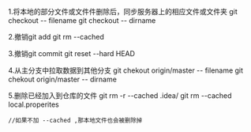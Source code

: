 1.将本地的部分文件或文件件删除后，同步服务器上的相应文件或文件夹
	git checkout -- filename
	git checkout -- dirname

2.撤销git add
	git rm --cached <add file>

3.撤销git commit
	git reset --hard HEAD

4.从主分支中拉取数据到其他分支
	git chekout origin/master -- filename
	git chekout origin/master -- dirname

5.删除已经加入到仓库的文件
	git rm -r --cached .idea/
	git rm --cached local.properites

	//如果不加 --cached ,那本地文件也会被删除掉

